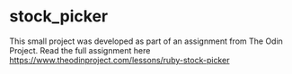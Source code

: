 # stock_picker

This small project was developed as part of an assignment from The Odin Project. Read the full assignment here <https://www.theodinproject.com/lessons/ruby-stock-picker>
